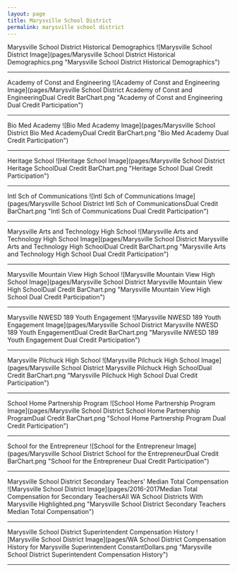 ```yaml
---
layout: page
title: Marysville School District
permalink: marysville school district
---
```



Marysville School District Historical Demographics
![Marysville School District Image](pages/Marysville School District Historical Demographics.png "Marysville School District Historical Demographics")

___

Academy of Const and Engineering
![Academy of Const and Engineering Image](pages/Marysville School District Academy of Const and EngineeringDual Credit BarChart.png "Academy of Const and Engineering Dual Credit Participation")

___

Bio Med Academy
![Bio Med Academy Image](pages/Marysville School District Bio Med AcademyDual Credit BarChart.png "Bio Med Academy Dual Credit Participation")

___

Heritage School
![Heritage School Image](pages/Marysville School District Heritage SchoolDual Credit BarChart.png "Heritage School Dual Credit Participation")

___

Intl Sch of Communications
![Intl Sch of Communications Image](pages/Marysville School District Intl Sch of CommunicationsDual Credit BarChart.png "Intl Sch of Communications Dual Credit Participation")

___

Marysville Arts and Technology High School
![Marysville Arts and Technology High School Image](pages/Marysville School District Marysville Arts and Technology High SchoolDual Credit BarChart.png "Marysville Arts and Technology High School Dual Credit Participation")

___

Marysville Mountain View High School
![Marysville Mountain View High School Image](pages/Marysville School District Marysville Mountain View High SchoolDual Credit BarChart.png "Marysville Mountain View High School Dual Credit Participation")

___

Marysville NWESD 189 Youth Engagement
![Marysville NWESD 189 Youth Engagement Image](pages/Marysville School District Marysville NWESD 189 Youth EngagementDual Credit BarChart.png "Marysville NWESD 189 Youth Engagement Dual Credit Participation")

___

Marysville Pilchuck High School
![Marysville Pilchuck High School Image](pages/Marysville School District Marysville Pilchuck High SchoolDual Credit BarChart.png "Marysville Pilchuck High School Dual Credit Participation")

___

School Home Partnership Program
![School Home Partnership Program Image](pages/Marysville School District School Home Partnership ProgramDual Credit BarChart.png "School Home Partnership Program Dual Credit Participation")

___

School for the Entrepreneur
![School for the Entrepreneur Image](pages/Marysville School District School for the EntrepreneurDual Credit BarChart.png "School for the Entrepreneur Dual Credit Participation")

___

Marysville School District Secondary Teachers' Median Total Compensation
![Marysville School District Image](pages/2016-2017Median Total Compensation for Secondary TeachersAll WA School Districts With Marysville Highlighted.png "Marysville School District Secondary Teachers Median Total Compensation")

___

Marysville School District Superintendent Compensation History
![Marysville School District Image](pages/WA School District Compensation History for Marysville Superintendent ConstantDollars.png "Marysville School District Superintendent Compensation History")

___

